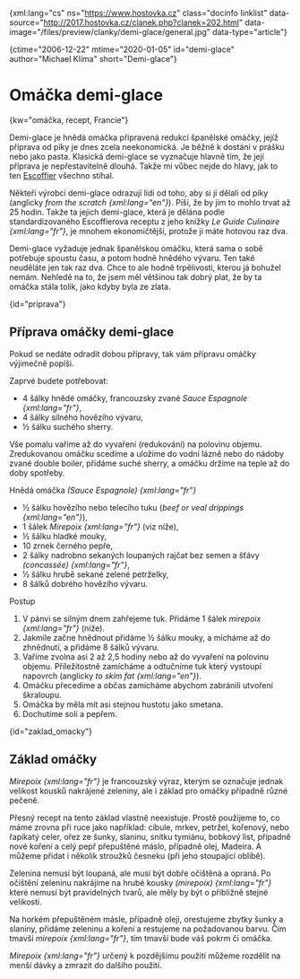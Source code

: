 
{xml:lang="cs" ns="https://www.hostovka.cz" class="docinfo linklist" data-source="http://2017.hostovka.cz/clanek.php?clanek=202.html" data-image="/files/preview/clanky/demi-glace/general.jpg" data-type="article"}

{ctime="2006-12-22" mtime="2020-01-05" id="demi-glace" author="Michael Klíma" short="Demi-glace"}

# Omáčka demi-glace

<!-- generated attribute kw by user_udpatekw.sh on 2020-02-28, do not edit -->

{kw="omáčka, recept, Francie"}

Demi-glace je hnědá omáčka připravená redukcí španělské omáčky, jejíž příprava od píky je dnes zcela neekonomická. Je běžně k dostání v prášku nebo jako pasta. Klasická demi-glace se vyznačuje hlavně tím, že její příprava je nepřestavitelně dlouhá. Takže mi vůbec nejde do hlavy, jak to ten [Escoffier][1] všechno stíhal.

Někteří výrobci demi-glace odrazují lidi od toho, aby si ji dělali od píky (anglicky _from the scratch {xml:lang="en"}_). Píší, že by jim to mohlo trvat až 25 hodin. Takže ta jejich demi-glace, která je dělána podle standardizovaného Escoffierova receptu z jeho knížky _Le Guide Culinaire {xml:lang="fr"}_, je mnohem ekonomičtější, protože ji máte hotovou raz dva.

Demi-glace vyžaduje jednak španělskou omáčku, která sama o sobě potřebuje spoustu času, a potom hodně hnědého vývaru. Ten také neuděláte jen tak raz dva. Chce to ale hodně trpělivosti, kterou já bohužel nemám. Nehledě na to, že jsem měl většinou tak dobrý plat, že by ta omáčka stála tolik, jako kdyby byla ze zlata.

{id="priprava"}

## Příprava omáčky demi-glace

Pokud se nedáte odradit dobou přípravy, tak vám přípravu omáčky výjimečně popíši.

Zaprvé budete potřebovat:

  * 4 šálky hnědé omáčky, francouzsky zvané _Sauce Espagnole {xml:lang="fr"}_,
  * 4 šálky silného hovězího vývaru,
  * ½ šálku suchého sherry.

Vše pomalu vaříme až do vyvaření (redukování) na polovinu objemu. Zredukovanou omáčku scedíme a uložíme do vodní lázně nebo do nádoby zvané double boiler, přidáme suché sherry, a omáčku držíme na teple až do doby spotřeby.

Hnědá omáčka _(Sauce Espagnole) {xml:lang="fr"}_

  * ½ šálku hovězího nebo telecího tuku (_beef or veal drippings {xml:lang="en"}_),
  * 1 šálek _Mirepoix {xml:lang="fr"}_ (viz níže),
  * ½ šálku hladké mouky,
  * 10 zrnek černého pepře,
  * 2 šálky nadrobno sekaných loupaných rajčat bez semen a šťávy _(concassée) {xml:lang="fr"}_,
  * ½ šálku hrubě sekané zelené petrželky,
  * 8 šálků dobrého hovězího vývaru.

Postup

  1. V pánvi se silným dnem zahřejeme tuk. Přidáme 1 šálek _mirepoix {xml:lang="fr"}_ (níže).
  2. Jakmile začne hnědnout přidáme ½ šálku mouky, a mícháme až do zhnědnutí, a přidáme 8 šálků vývaru.
  3. Vaříme zvolna asi 2 až 2,5 hodiny nebo až do vyvaření na polovinu objemu. Příležitostně zamícháme a odtučníme tuk který vystoupí napovrch (anglicky _to skim fat {xml:lang="en"}_).
  4. Omáčku přecedíme a občas zamícháme abychom zabránili utvoření škraloupu.
  5. Omáčka by měla mít asi stejnou hustotu jako smetana.
  6. Dochutíme solí a pepřem.

{id="zaklad_omacky"}

## Základ omáčky

_Mirepoix {xml:lang="fr"}_ je francouzský výraz, kterým se označuje jednak velikost kousků nakrájené zeleniny, ale i základ pro omáčky případně různé pečeně.

Přesný recept na tento základ vlastně neexistuje. Prostě použijeme to, co máme zrovna při ruce jako například: cibule, mrkev, petržel, kořenový, nebo řapíkatý celer, ořez ze šunky, slaninu, snítku tymiánu, bobkový list, případně nové koření a celý pepř přepuštěné máslo, případně olej, Madeira. A můžeme přidat i několik stroužků česneku (při jeho stoupající oblibě).

Zelenina nemusí být loupaná, ale musí být dobře očištěná a opraná. Po očištění zeleninu nakrájíme na hrubé kousky _(mirepoix) {xml:lang="fr"}_ které nemusí být pravidelných tvarů, ale měly by být o přibližně stejné velikosti.

Na horkém přepuštěném másle, případně oleji, orestujeme zbytky šunky a slaniny, přidáme zeleninu a koření a restujeme na požadovanou barvu. Čím tmavší _mirepoix {xml:lang="fr"}_, tím tmavší bude váš pokrm či omáčka.

_Mirepoix {xml:lang="fr"}_ určený k pozdějšímu použití můžeme rozdělit na menší dávky a zmrazit do dalšího použití.

 [1]: auguste_escoffier

